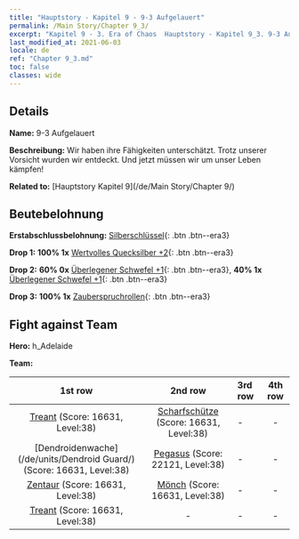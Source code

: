```yaml
---
title: "Hauptstory - Kapitel 9 - 9-3 Aufgelauert"
permalink: /Main Story/Chapter 9_3/
excerpt: "Kapitel 9 - 3. Era of Chaos  Hauptstory - Kapitel 9_3. 9-3 Aufgelauert"
last_modified_at: 2021-06-03
locale: de
ref: "Chapter 9_3.md"
toc: false
classes: wide
---
```


## Details

 **Name:** 9-3 Aufgelauert

 **Beschreibung:** Wir haben ihre Fähigkeiten unterschätzt. Trotz unserer Vorsicht wurden wir entdeckt. Und jetzt müssen wir um unser Leben kämpfen!

 **Related to:** [Hauptstory Kapitel 9](/de/Main Story/Chapter 9/)

## Beutebelohnung

 **Erstabschlussbelohnung:** [Silberschlüssel](/ItemsDE/con_693/){: .btn .btn--era3}

 **Drop 1:** **100% 1x** [Wertvolles Quecksilber +2](/ItemsDE/mat_28/){: .btn .btn--era3}

 **Drop 2:** **60% 0x** [Überlegener Schwefel +1](/ItemsDE/mat_22/){: .btn .btn--era3}, **40% 1x** [Überlegener Schwefel +1](/ItemsDE/mat_22/){: .btn .btn--era3}

 **Drop 3:** **100% 1x** [Zauberspruchrollen](/ItemsDE/con_694/){: .btn .btn--era3}


## Fight against Team
 **Hero:** h_Adelaide

 **Team:**


  | 1st row | 2nd row | 3rd row | 4th row |
  |:----:|:----:|:----|:----:|
  | [Treant](/de/units/Treant/) (Score: 16631, Level:38)  | [Scharfschütze](/de/units/Marksman/) (Score: 16631, Level:38)  | - | - |
  | [Dendroidenwache](/de/units/Dendroid Guard/) (Score: 16631, Level:38)  | [Pegasus](/de/units/Pegasus/) (Score: 22121, Level:38)  | - | - |
  | [Zentaur](/de/units/Centaur/) (Score: 16631, Level:38)  | [Mönch](/de/units/Monk/) (Score: 16631, Level:38)  | - | - |
  | [Treant](/de/units/Treant/) (Score: 16631, Level:38)  | - | - | - |


